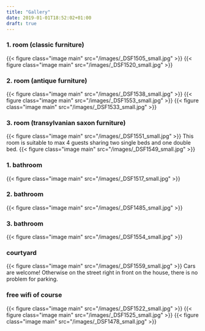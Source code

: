 ```yaml
---
title: "Gallery"
date: 2019-01-01T18:52:02+01:00
draft: true
---
```


<h3 class="major">1. room (classic furniture)</h3>
{{< figure class="image main" src="/images/_DSF1505_small.jpg" >}}
{{< figure class="image main" src="/images/_DSF1520_small.jpg" >}}

<h3 class="major">2. room (antique furniture)</h3>
{{< figure class="image main" src="/images/_DSF1538_small.jpg" >}}
{{< figure class="image main" src="/images/_DSF1553_small.jpg" >}}
{{< figure class="image main" src="/images/_DSF1533_small.jpg" >}}

<h3 class="major">3. room (transylvanian saxon furniture)</h3>
{{< figure class="image main" src="/images/_DSF1551_small.jpg" >}}
This room is suitable to max 4 guests sharing two single beds and one double bed.
{{< figure class="image main" src="/images/_DSF1549_small.jpg" >}}

<h3 class="major">1. bathroom</h3>
{{< figure class="image main" src="/images/_DSF1517_small.jpg" >}}

<h3 class="major">2. bathroom</h3>
{{< figure class="image main" src="/images/_DSF1485_small.jpg" >}}

<h3 class="major">3. bathroom</h3>
{{< figure class="image main" src="/images/_DSF1554_small.jpg" >}}

<h3 class="major">courtyard</h3>
{{< figure class="image main" src="/images/_DSF1559_small.jpg" >}}
Cars are welcome! Otherwise on the street right in front on the house, there is no problem for parking.

<h3 class="major">free wifi of course</h3>
{{< figure class="image main" src="/images/_DSF1522_small.jpg" >}}
{{< figure class="image main" src="/images/_DSF1525_small.jpg" >}}
{{< figure class="image main" src="/images/_DSF1478_small.jpg" >}}

